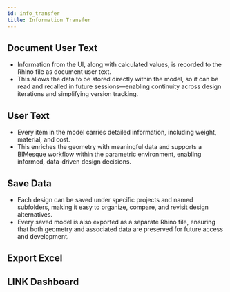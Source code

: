 ```yaml
---
id: info_transfer
title: Information Transfer
---
```


## Document User Text

- Information from the UI, along with calculated values, is recorded to the Rhino file as document user text.
- This allows the data to be stored directly within the model, so it can be read and recalled in future sessions—enabling continuity across design iterations and simplifying version tracking.

## User Text

- Every item in the model carries detailed information, including weight, material, and cost.
- This enriches the geometry with meaningful data and supports a BIMesque workflow within the parametric environment, enabling informed, data-driven design decisions.

## Save Data

- Each design can be saved under specific projects and named subfolders, making it easy to organize, compare, and revisit design alternatives.
- Every saved model is also exported as a separate Rhino file, ensuring that both geometry and associated data are preserved for future access and development.

## Export Excel

## LINK Dashboard




